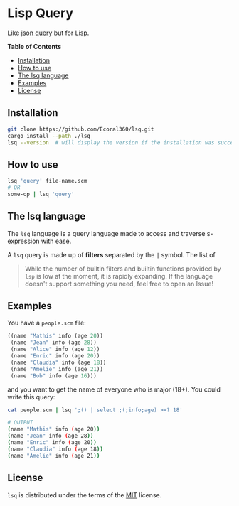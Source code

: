 # Lisp Query

Like [json query](https://github.com/jqlang/jq) but for Lisp.

**Table of Contents**

- [Installation](#installation)
- [How to use](#how-to-use)
- [The lsq language](#the-lsq-language)
- [Examples](#examples)
- [License](#license)

## Installation

```sh
git clone https://github.com/Ecoral360/lsq.git
cargo install --path ./lsq
lsq --version  # will display the version if the installation was successful
```

## How to use

```sh
lsq 'query' file-name.scm
# OR
some-op | lsq 'query'
```

## The lsq language

The `lsq` language is a query language made to access and traverse s-expression with
ease.

A `lsq` query is made up of **filters** separated by the `|` symbol. The list of

> While the number of builtin filters and builtin functions provided by `lsp` is low at the moment, it is rapidly expanding.
> If the language doesn't support something you need, feel free to open an Issue!

## Examples

You have a `people.scm` file:

```scm
((name "Mathis" info (age 20))
 (name "Jean" info (age 28))
 (name "Alice" info (age 12))
 (name "Enric" info (age 20))
 (name "Claudia" info (age 18))
 (name "Amelie" info (age 21))
 (name "Bob" info (age 16)))

```

and you want to get the name of everyone who is major (18+). You could write this query:
```sh
cat people.scm | lsq ';() | select ;(;info;age) >=? 18'

# OUTPUT
(name "Mathis" info (age 20))
(name "Jean" info (age 28))
(name "Enric" info (age 20))
(name "Claudia" info (age 18))
(name "Amelie" info (age 21))
```

## License

`lsq` is distributed under the terms of the [MIT](https://spdx.org/licenses/MIT.html) license.
